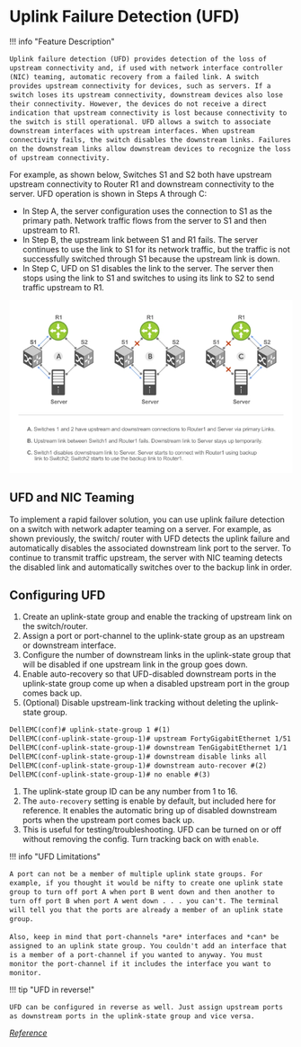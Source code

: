 # Uplink Failure Detection (UFD)

!!! info "Feature Description"

    Uplink failure detection (UFD) provides detection of the loss of upstream connectivity and, if used with network interface controller (NIC) teaming, automatic recovery from a failed link. A switch provides upstream connectivity for devices, such as servers. If a switch loses its upstream connectivity, downstream devices also lose their connectivity. However, the devices do not receive a direct indication that upstream connectivity is lost because connectivity to the switch is still operational. UFD allows a switch to associate downstream interfaces with upstream interfaces. When upstream connectivity fails, the switch disables the downstream links. Failures on the downstream links allow downstream devices to recognize the loss of upstream connectivity.

For example, as shown below, Switches S1 and S2 both have upstream upstream connectivity to Router R1 and downstream connectivity to the server. UFD operation is shown in Steps A through C:

- In Step A, the server configuration uses the connection to S1 as the primary path. Network traffic flows from the server to S1 and then upstream to R1.
- In Step B, the upstream link between S1 and R1 fails. The server continues to use the link to S1 for its network traffic, but the traffic is not successfully switched through S1 because the upstream link is down.
- In Step C, UFD on S1 disables the link to the server. The server then stops using the link to S1 and switches to using its link to S2 to send traffic upstream to R1.

![UFD Example](../../../assets/GUID-CD4322F5-DE8B-4D1C-BFBB-D9B02DAC558F-low.jpg)

## UFD and NIC Teaming

To implement a rapid failover solution, you can use uplink failure detection on a switch with network adapter teaming on a
server. For example, as shown previously, the switch/ router with UFD detects the uplink failure and automatically disables the
associated downstream link port to the server. To continue to transmit traffic upstream, the server with NIC teaming detects
the disabled link and automatically switches over to the backup link in order.

## Configuring UFD

1. Create an uplink-state group and enable the tracking of upstream link on the switch/router.
2. Assign a port or port-channel to the uplink-state group as an upstream or downstream interface.
3. Configure the number of downstream links in the uplink-state group that will be disabled if one upstream link in the group goes down.
4. Enable auto-recovery so that UFD-disabled downstream ports in the uplink-state group come up when a disabled upstream port in the group comes back up.
5. (Optional) Disable upstream-link tracking without deleting the uplink-state group.

```shell
DellEMC(conf)# uplink-state-group 1 #(1)
DellEMC(conf-uplink-state-group-1)# upstream FortyGigabitEthernet 1/51
DellEMC(conf-uplink-state-group-1)# downstream TenGigabitEthernet 1/1
DellEMC(conf-uplink-state-group-1)# downstream disable links all 
DellEMC(conf-uplink-state-group-1)# downstream auto-recover #(2)
DellEMC(conf-uplink-state-group-1)# no enable #(3)
```

1. The uplink-state group ID can be any number from 1 to 16.
2. The `auto-recovery` setting is enable by default, but included here for reference. It enables the automatic bring up of disabled downstream ports when the upstream port comes back up.
3. This is useful for testing/troubleshooting. UFD can be turned on or off without removing the config. Turn tracking back on with `enable`.

!!! info "UFD Limitations"

    A port can not be a member of multiple uplink state groups. For example, if you thought it would be nifty to create one uplink state group to turn off port A when port B went down and then another to turn off port B when port A went down . . . you can't. The terminal will tell you that the ports are already a member of an uplink state group.

    Also, keep in mind that port-channels *are* interfaces and *can* be assigned to an uplink state group. You couldn't add an interface that is a member of a port-channel if you wanted to anyway. You must monitor the port-channel if it includes the interface you want to monitor.

!!! tip "UFD in reverse!"

    UFD can be configured in reverse as well. Just assign upstream ports as downstream ports in the uplink-state group and vice versa.

[*Reference*](https://www.dell.com/support/manuals/en-us/dell-emc-os-9/s4048-on-9.14.2.4-config/configuring-uplink-failure-detection?guid=guid-2aab7b9f-0b01-4061-b9dc-62ab3f302688&lang=en-us)